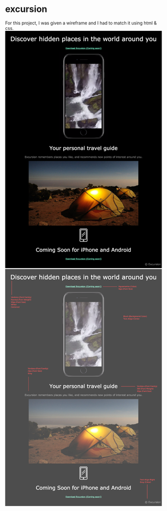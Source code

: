 # excursion
For this project, I was given a wireframe and I had to match it using html & css.
![Screenshot of what finished page should look like](excursion.png)
![Wireframe](excursion_redline.png)
